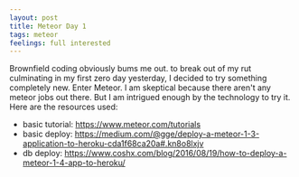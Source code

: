 ```yaml
---
layout: post
title: Meteor Day 1
tags: meteor
feelings: full interested
---
```


Brownfield coding obviously bums me out. to break out of my rut culminating in my first zero day yesterday, I decided to try something completely new. Enter Meteor. I am skeptical because there aren't any meteor jobs out there. But I am intrigued enough by the technology to try it. Here are the resources used:

- basic tutorial: <https://www.meteor.com/tutorials>
- basic deploy: <https://medium.com/@gge/deploy-a-meteor-1-3-application-to-heroku-cda1f68ca20a#.kn8o8lxjv>
- db deploy: <https://www.coshx.com/blog/2016/08/19/how-to-deploy-a-meteor-1-4-app-to-heroku/>
